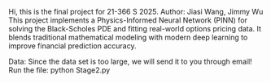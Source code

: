 Hi, this is the final project for 21-366 S 2025. 
Author: Jiasi Wang, Jimmy Wu
This project implements a Physics-Informed Neural Network (PINN) for solving the Black-Scholes PDE and fitting real-world options pricing data. It blends traditional mathematical modeling with modern deep learning to improve financial prediction accuracy.

Data: Since the data set is too large, we will send it to you through email!
Run the file: python Stage2.py
